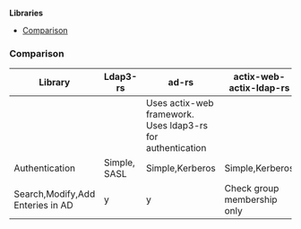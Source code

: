 **Libraries**
- [Comparison](#com)

<a name=com></a>
### Comparison
| Library | Ldap3-rs | ad-rs | actix-web-actix-ldap-rs | rust-activedirectory | ad-rs-lite |
|---|---|---|---|---|---|
|||Uses actix-web framework. Uses ldap3-rs for authentication||||
|Authentication|Simple, SASL|Simple,Kerberos|Simple,Kerberos|Simple,Kerberos|
|Search,Modify,Add Enteries in AD|y|y|Check group membership only|Search,modify,add|Search,modify,add|
